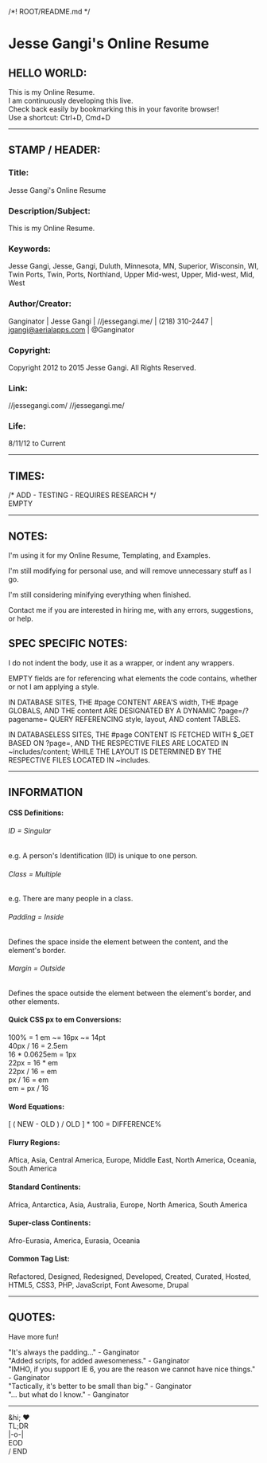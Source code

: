 /*! ROOT/README.md */


Jesse Gangi's Online Resume
======================


## HELLO WORLD:


This is my Online Resume.  
I am continuously developing this live.  
Check back easily by bookmarking this in your favorite browser!  
Use a shortcut: Ctrl+D, Cmd+D


***


## STAMP / HEADER:


### Title:
Jesse Gangi's Online Resume

### Description/Subject:
This is my Online Resume.

### Keywords:
Jesse Gangi, Jesse, Gangi, Duluth, Minnesota, MN, Superior, Wisconsin, WI, Twin Ports, Twin, Ports, Northland, Upper Mid-west, Upper, Mid-west, Mid, West

### Author/Creator:
Ganginator | Jesse Gangi | //jessegangi.me/ | (218) 310-2447 | jgangi@aerialapps.com | @Ganginator

### Copyright:
Copyright 2012 to 2015 Jesse Gangi. All Rights Reserved.

### Link:
//jessegangi.com/
//jessegangi.me/

### Life:
8/11/12 to Current


***


## TIMES:


/* ADD - TESTING - REQUIRES RESEARCH */  
EMPTY


***


## NOTES:

I'm using it for my Online Resume, Templating, and Examples.

I'm still modifying for personal use, and will remove unnecessary stuff as I go.

I'm still considering minifying everything when finished. 

Contact me if you are interested in hiring me, with any errors, suggestions, or help.


## SPEC SPECIFIC NOTES:

I do not indent the body, use it as a wrapper, or indent any wrappers.

EMPTY fields are for referencing what elements the code contains, whether or not I am applying a style.

IN DATABASE SITES, THE #page CONTENT AREA'S width, THE #page GLOBALS, AND THE content ARE DESIGNATED BY A DYNAMIC ?page=/?pagename= QUERY REFERENCING style, layout, AND content TABLES.

IN DATABASELESS SITES, THE #page CONTENT IS FETCHED WITH $_GET BASED ON ?page=, AND THE RESPECTIVE FILES ARE LOCATED IN ~includes/content; WHILE THE LAYOUT IS DETERMINED BY THE RESPECTIVE FILES LOCATED IN ~includes.


***


## INFORMATION


#### CSS Definitions:


###### ID = Singular
e.g. A person's Identification (ID) is unique to one person.

###### Class = Multiple
e.g. There are many people in a class.

###### Padding = Inside
Defines the space inside the element between the content, and the element's border.

###### Margin = Outside
Defines the space outside the element between the element's border, and other elements.


#### Quick CSS px to em Conversions:

100% = 1 em ~= 16px ~= 14pt  
40px / 16 = 2.5em  
16 * 0.0625em = 1px  
22px = 16 * em  
22px / 16 = em  
px / 16 = em  
em = px / 16


#### Word Equations:

[ ( NEW - OLD ) / OLD ] * 100 = DIFFERENCE%


#### Flurry Regions:
Aftica, Asia, Central America, Europe, Middle East, North America, Oceania, South America

#### Standard Continents:
Africa, Antarctica, Asia, Australia, Europe, North America, South America

#### Super-class Continents:
Afro-Eurasia, America, Eurasia, Oceania

#### Common Tag List:
Refactored, Designed, Redesigned, Developed, Created, Curated, Hosted, HTML5, CSS3, PHP, JavaScript, Font Awesome, Drupal


***


## QUOTES:


Have more fun!

"It's always the padding..." - Ganginator  
"Added scripts, for added awesomeness." - Ganginator  
"IMHO, if you support IE 6, you are the reason we cannot have nice things." - Ganginator  
"Tactically, it's better to be small than big." - Ganginator  
"... but what do I know." - Ganginator  


***


&hi;
&hearts;  
TL;DR  
|-o-|  
EOD  
/ END


